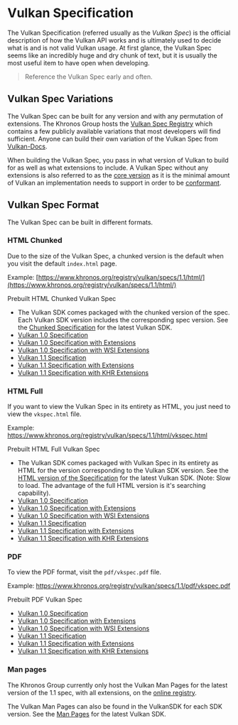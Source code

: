 # Vulkan Specification

The Vulkan Specification (referred usually as the _Vulkan Spec_) is the official description of how the Vulkan API works and is ultimately used to decide what is and is not valid Vulkan usage. At first glance, the Vulkan Spec seems like an incredibly huge and dry chunk of text, but it is usually the most useful item to have open when developing.

> Reference the Vulkan Spec early and often.

## Vulkan Spec Variations

The Vulkan Spec can be built for any version and with any permutation of extensions. The Khronos Group hosts the [Vulkan Spec Registry](https://www.khronos.org/registry/vulkan/specs/) which contains a few publicly available variations that most developers will find sufficient. Anyone can build their own variation of the Vulkan Spec from [Vulkan-Docs](https://github.com/KhronosGroup/Vulkan-Docs/blob/master/BUILD.adoc).

When building the Vulkan Spec, you pass in what version of Vulkan to build for as well as what extensions to include. A Vulkan Spec without any extensions is also referred to as the [core version](https://www.khronos.org/registry/vulkan/specs/1.1/html/vkspec.html#extendingvulkan-coreversions) as it is the minimal amount of Vulkan an implementation needs to support in order to be [conformant](./vulkan_cts.md).

## Vulkan Spec Format

The Vulkan Spec can be built in different formats.

### HTML Chunked

Due to the size of the Vulkan Spec, a chunked version is the default when you visit the default `index.html` page.

Example: [https://www.khronos.org/registry/vulkan/specs/1.1/html/](https://www.khronos.org/registry/vulkan/specs/1.1/html/)

Prebuilt HTML Chunked Vulkan Spec
- The Vulkan SDK comes packaged with the chunked version of the spec. Each Vulkan SDK version includes the corresponding spec version. See the [Chunked Specification](https://vulkan.lunarg.com/doc/sdk/latest/windows/chunked_spec/index.html) for the latest Vulkan SDK.
- [Vulkan 1.0 Specification](https://www.khronos.org/registry/vulkan/specs/1.0/html/)
- [Vulkan 1.0 Specification with Extensions ](https://www.khronos.org/registry/vulkan/specs/1.0-extensions/html/)
- [Vulkan 1.0 Specification with WSI Extensions](https://www.khronos.org/registry/vulkan/specs/1.0-wsi_extensions/html/)
- [Vulkan 1.1 Specification](https://www.khronos.org/registry/vulkan/specs/1.1/html/)
- [Vulkan 1.1 Specification with Extensions ](https://www.khronos.org/registry/vulkan/specs/1.1-extensions/html/)
- [Vulkan 1.1 Specification with KHR Extensions](https://www.khronos.org/registry/vulkan/specs/1.1-khr-extensions/html/)

### HTML Full

If you want to view the Vulkan Spec in its entirety as HTML, you just need to view the `vkspec.html` file.

Example: https://www.khronos.org/registry/vulkan/specs/1.1/html/vkspec.html

Prebuilt HTML Full Vulkan Spec
- The Vulkan SDK comes packaged with Vulkan Spec in its entirety as HTML for the version corresponding to the Vulkan SDK version. See the [HTML version of the Specification](https://vulkan.lunarg.com/doc/sdk/latest/windows/vkspec.html) for the latest Vulkan SDK. (Note: Slow to load. The advantage of the full HTML version is it's searching capability).
- [Vulkan 1.0 Specification](https://www.khronos.org/registry/vulkan/specs/1.0/html/vkspec.html)
- [Vulkan 1.0 Specification with Extensions ](https://www.khronos.org/registry/vulkan/specs/1.0-extensions/html/vkspec.html)
- [Vulkan 1.0 Specification with WSI Extensions](https://www.khronos.org/registry/vulkan/specs/1.0-wsi_extensions/html/vkspec.html)
- [Vulkan 1.1 Specification](https://www.khronos.org/registry/vulkan/specs/1.1/html/vkspec.html)
- [Vulkan 1.1 Specification with Extensions ](https://www.khronos.org/registry/vulkan/specs/1.1-extensions/html/vkspec.html)
- [Vulkan 1.1 Specification with KHR Extensions](https://www.khronos.org/registry/vulkan/specs/1.1-khr-extensions/html/vkspec.html)

### PDF

To view the PDF format, visit the `pdf/vkspec.pdf` file.

Example: https://www.khronos.org/registry/vulkan/specs/1.1/pdf/vkspec.pdf

Prebuilt PDF Vulkan Spec
- [Vulkan 1.0 Specification](https://www.khronos.org/registry/vulkan/specs/1.0/pdf/vkspec.pdf)
- [Vulkan 1.0 Specification with Extensions ](https://www.khronos.org/registry/vulkan/specs/1.0-extensions/pdf/vkspec.pdf)
- [Vulkan 1.0 Specification with WSI Extensions](https://www.khronos.org/registry/vulkan/specs/1.0-wsi_extensions/pdf/vkspec.pdf)
- [Vulkan 1.1 Specification](https://www.khronos.org/registry/vulkan/specs/1.1/pdf/vkspec.pdf)
- [Vulkan 1.1 Specification with Extensions ](https://www.khronos.org/registry/vulkan/specs/1.1-extensions/pdf/vkspec.pdf)
- [Vulkan 1.1 Specification with KHR Extensions](https://www.khronos.org/registry/vulkan/specs/1.1-khr-extensions/pdf/vkspec.pdf)

### Man pages

The Khronos Group currently only host the Vulkan Man Pages for the latest version of the 1.1 spec, with all extensions, on the [online registry](https://www.khronos.org/registry/vulkan/specs/1.1-extensions/man/html/).

The Vulkan Man Pages can also be found in the VulkanSDK for each SDK version. See the [Man Pages](https://vulkan.lunarg.com/doc/sdk/latest/windows/apispec.html) for the latest Vulkan SDK.
